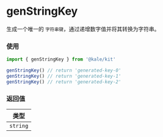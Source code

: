 # genStringKey

生成一个唯一的 `字符串键`，通过递增数字值并将其转换为字符串。

### 使用

```ts
import { genStringKey } from '@kale/kit'

genStringKey() // return 'generated-key-0'
genStringKey() // return 'generated-key-1'
genStringKey() // return 'generated-key-2'
```

### 返回值

|   类型   |
| :------: |
| `string` |
